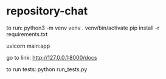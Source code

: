 # repository-chat




to run:
  python3 -m venv venv
  . venv/bin/activate
  pip install -r requirements.txt 

  uvicorn main:app


go to link:
  http://127.0.0.1:8000/docs


to run tests:
  python run_tests.py
